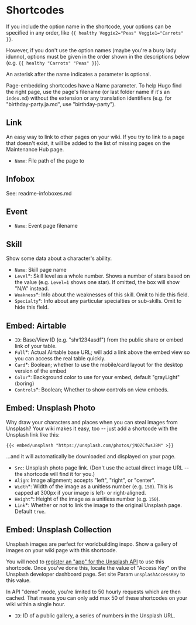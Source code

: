 # Shortcodes
If you include the option name in the shortcode, your options can be specified in any order, like `{{ healthy Veggie2="Peas" Veggie1="Carrots" }}`.

However, if you don't use the option names (maybe you're a busy lady idunno), options must be given in the order shown in the descriptions below (e.g. `{{ healthy "Carrots" "Peas" }}`).

An asterisk after the name indicates a parameter is optional.

Page-embedding shortcodes have a Name parameter. To help Hugo find the right page, use the page's filename (or last folder name if it's an `index.md`) without the extension or any translation identifiers (e.g. for "birthday-party.ja.md", use "birthday-party").

## Link
An easy way to link to other pages on your wiki. If you try to link to a page that doesn't exist, it will be added to the list of missing pages on the Maintenance Hub page.

- `Name`: File path of the page to 

## Infobox
See: readme-infoboxes.md

## Event
- `Name`: Event page filename

## Skill
Show some data about a character's ability.

- `Name`: Skill page name
- `Level`*: Skill level as a whole number. Shows a number of stars based on the value (e.g. `Level=1` shows one star). If omitted, the box will show "N/A" instead.
- `Weakness`*: Info about the weaknesses of this skill. Omit to hide this field.
- `Specialty`*: Info about any particular specialties or sub-skills. Omit to hide this field.

## Embed: Airtable
- `ID`: Base/View ID (e.g. "shr1234asdf") from the public share or embed link of your table.
- `Full`*: Actual Airtable base URL; will add a link above the embed view so you can access the real table quickly.
- `Card`*: Boolean; whether to use the mobile/card layout for the desktop version of the embed
- `Color`*: Background color to use for your embed, default "grayLight" (boring)
- `Controls`*: Boolean; Whether to show controls on view embeds.

## Embed: Unsplash Photo
Why draw your characters and places when you can steal images from Unsplash? Your wiki makes it easy, too -- just add a shortcode with the Unsplash link like this:

```
{{< embed/unsplash "https://unsplash.com/photos/jNQZCfwsJ8M" >}}
```

...and it will automatically be downloaded and displayed on your page.

- `Src`: Unsplash photo page link. (Don't use the actual direct image URL -- the shortcode will find it for you.)
- `Align`: Image alignment; accepts "left", "right", or "center".
- `Width`*: Width of the image as a unitless number (e.g. `150`). This is capped at 300px if your image is left- or right-aligned.
- `Height`*: Height of the image as a unitless number (e.g. `150`).
- `Link`*: Whether or not to link the image to the original Unsplash page. Default `true`.

## Embed: Unsplash Collection
Unsplash images are perfect for worldbuilding inspo. Show a gallery of images on your wiki page with this shortcode.

You will need to [register an "app" for the Unsplash API](https://unsplash.com/developers) to use this shortcode. Once you've done this, locate the value of "Access Key" on the Unsplash developer dashboard page. Set site Param `unsplashAccessKey` to this value.

In API "demo" mode, you're limited to 50 hourly requests which are then cached. That means you can only add max 50 of these shortcodes on your wiki within a single hour.

- `ID`: ID of a public gallery, a series of numbers in the Unsplash URL.